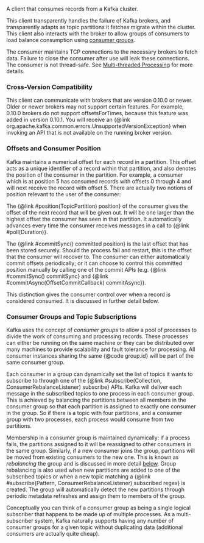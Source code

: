 A client that consumes records from a Kafka cluster.
  <p>
  This client transparently handles the failure of Kafka brokers, and transparently adapts as topic partitions
  it fetches migrate within the cluster. This client also interacts with the broker to allow groups of
  consumers to load balance consumption using <a href="#consumergroups">consumer groups</a>.
  <p>
  The consumer maintains TCP connections to the necessary brokers to fetch data.
  Failure to close the consumer after use will leak these connections.
  The consumer is not thread-safe. See <a href="#multithreaded">Multi-threaded Processing</a> for more details.
 
  <h3>Cross-Version Compatibility</h3>
  This client can communicate with brokers that are version 0.10.0 or newer. Older or newer brokers may not support
  certain features. For example, 0.10.0 brokers do not support offsetsForTimes, because this feature was added
  in version 0.10.1. You will receive an {@link org.apache.kafka.common.errors.UnsupportedVersionException}
  when invoking an API that is not available on the running broker version.
  <p>
 
  <h3>Offsets and Consumer Position</h3>
  Kafka maintains a numerical offset for each record in a partition. This offset acts as a unique identifier of
  a record within that partition, and also denotes the position of the consumer in the partition. For example, a consumer
  which is at position 5 has consumed records with offsets 0 through 4 and will next receive the record with offset 5. There
  are actually two notions of position relevant to the user of the consumer:
  <p>
  The {@link #position(TopicPartition) position} of the consumer gives the offset of the next record that will be given
  out. It will be one larger than the highest offset the consumer has seen in that partition. It automatically advances
  every time the consumer receives messages in a call to {@link #poll(Duration)}.
  <p>
  The {@link #commitSync() committed position} is the last offset that has been stored securely. Should the
  process fail and restart, this is the offset that the consumer will recover to. The consumer can either automatically commit
  offsets periodically; or it can choose to control this committed position manually by calling one of the commit APIs
  (e.g. {@link #commitSync() commitSync} and {@link #commitAsync(OffsetCommitCallback) commitAsync}).
  <p>
  This distinction gives the consumer control over when a record is considered consumed. It is discussed in further
  detail below.
 
  <h3><a name="consumergroups">Consumer Groups and Topic Subscriptions</a></h3>
 
  Kafka uses the concept of <i>consumer groups</i> to allow a pool of processes to divide the work of consuming and
  processing records. These processes can either be running on the same machine or they can be
  distributed over many machines to provide scalability and fault tolerance for processing. All consumer instances
  sharing the same {@code group.id} will be part of the same consumer group.
  <p>
  Each consumer in a group can dynamically set the list of topics it wants to subscribe to through one of the
  {@link #subscribe(Collection, ConsumerRebalanceListener) subscribe} APIs. Kafka will deliver each message in the
  subscribed topics to one process in each consumer group. This is achieved by balancing the partitions between all
  members in the consumer group so that each partition is assigned to exactly one consumer in the group. So if there
  is a topic with four partitions, and a consumer group with two processes, each process would consume from two partitions.
  <p>
  Membership in a consumer group is maintained dynamically: if a process fails, the partitions assigned to it will
  be reassigned to other consumers in the same group. Similarly, if a new consumer joins the group, partitions will be moved
  from existing consumers to the new one. This is known as <i>rebalancing</i> the group and is discussed in more
  detail <a href="#failuredetection">below</a>. Group rebalancing is also used when new partitions are added
  to one of the subscribed topics or when a new topic matching a {@link #subscribe(Pattern, ConsumerRebalanceListener) subscribed regex}
  is created. The group will automatically detect the new partitions through periodic metadata refreshes and
  assign them to members of the group.
  <p>
  Conceptually you can think of a consumer group as being a single logical subscriber that happens to be made up of
  multiple processes. As a multi-subscriber system, Kafka naturally supports having any number of consumer groups for a
  given topic without duplicating data (additional consumers are actually quite cheap).
  <p>
